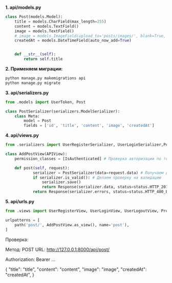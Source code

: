 **1. api/models.py**
```python
class Post(models.Model):
    title = models.CharField(max_length=255)
    content = models.TextField()
    image = models.TextField()
    # image = models.ImageField(upload_to='posts/images/', blank=True, null=True)
    createdAt = models.DateTimeField(auto_now_add=True)


    def __str__(self):
        return self.title
```

**2. Применяем миграции:**
```python
python manage.py makemigrations api
python manage.py migrate
```

**3. api/serializers.py**
```python
from .models import UserToken, Post

class PostSerializer(serializers.ModelSerializer):
    class Meta:
        model = Post
        fields = ['id', 'title', 'content', 'image', 'createdAt']
```

**4. api/views.py**
```python
from .serializers import UserRegisterSerializer, UserLoginSerializer,PostSerializer

class AddPostView(APIView):
    permission_classes = [IsAuthenticated] # Проверка авторизации по токену

    def post(self, request):
            serializer = PostSerializer(data=request.data) # Получаем данные
            if serializer.is_valid(): # Делаем проверку на валидацию
                serializer.save()
                return Response(serializer.data, status=status.HTTP_201_CREATED)
            return Response(serializer.errors, status=status.HTTP_400_BAD_REQUEST)
```

**5. api/urls.py**
```python
from .views import UserRegisterView, UserLoginView, UserLogoutView, ProtectedView, AddPostView

urlpatterns = [
    path('post/', AddPostView.as_view(), name='post'),
]
```

Проверка:

Метод: POST
URL: http://127.0.0.1:8000/api/post/

Authorization: Bearer ...

{
    "title": "title",
    "content": "content",
    "image": "image",
    "createdAt": "createdAt",
}